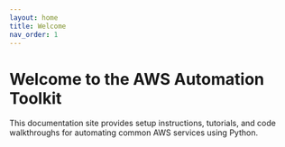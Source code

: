 ```yaml
---
layout: home
title: Welcome
nav_order: 1
---
```


# Welcome to the AWS Automation Toolkit

This documentation site provides setup instructions, tutorials, and code walkthroughs for automating common AWS services using Python.
